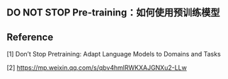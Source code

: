 ## DO NOT STOP Pre-training：如何使用预训练模型











## Reference

[1] Don’t Stop Pretraining: Adapt Language Models to Domains and Tasks

[2] https://mp.weixin.qq.com/s/qbv4hmlRWKXAJGNXu2-LLw

